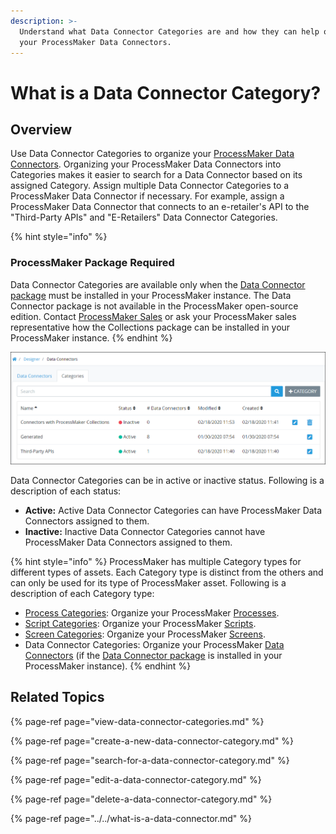 ```yaml
---
description: >-
  Understand what Data Connector Categories are and how they can help organize
  your ProcessMaker Data Connectors.
---
```


# What is a Data Connector Category?

## Overview

Use Data Connector Categories to organize your [ProcessMaker Data Connectors](../../what-is-a-data-connector.md). Organizing your ProcessMaker Data Connectors into Categories makes it easier to search for a Data Connector based on its assigned Category. Assign multiple Data Connector Categories to a ProcessMaker Data Connector if necessary. For example, assign a ProcessMaker Data Connector that connects to an e-retailer's API to the "Third-Party APIs" and "E-Retailers" Data Connector Categories.

{% hint style="info" %}
### ProcessMaker Package Required

Data Connector Categories are available only when the [Data Connector package](../../../../package-development-distribution/package-a-connector/data-connector-package.md) must be installed in your ProcessMaker instance. The Data Connector package is not available in the ProcessMaker open-source edition. Contact [ProcessMaker Sales](https://www.processmaker.com/contact/) or ask your ProcessMaker sales representative how the Collections package can be installed in your ProcessMaker instance.
{% endhint %}

![&quot;Categories&quot; tab on the &quot;Data Connectors&quot; page displays all Data Connector Categories](../../../../.gitbook/assets/data-connector-categories-package.png)

Data Connector Categories can be in active or inactive status. Following is a description of each status:

* **Active:** Active Data Connector Categories can have ProcessMaker Data Connectors assigned to them.
* **Inactive:** Inactive Data Connector Categories cannot have ProcessMaker Data Connectors assigned to them.

{% hint style="info" %}
ProcessMaker has multiple Category types for different types of assets. Each Category type is distinct from the others and can only be used for its type of ProcessMaker asset. Following is a description of each Category type:

* [Process Categories](../../../viewing-processes/view-the-list-of-processes/manage-process-categories/what-is-a-process-category.md): Organize your ProcessMaker [Processes](../../../viewing-processes/what-is-a-process.md).
* [Script Categories](../../../scripts/manage-scripts/manage-script-categories/): Organize your ProcessMaker [Scripts](../../../scripts/what-is-a-script.md).
* [Screen Categories](../../../design-forms/manage-forms/manage-screen-categories/): Organize your ProcessMaker [Screens](../../../design-forms/what-is-a-form.md).
* Data Connector Categories: Organize your ProcessMaker [Data Connectors](../../what-is-a-data-connector.md) \(if the [Data Connector package](../../../../package-development-distribution/package-a-connector/data-connector-package.md) is installed in your ProcessMaker instance\).
{% endhint %}

## Related Topics

{% page-ref page="view-data-connector-categories.md" %}

{% page-ref page="create-a-new-data-connector-category.md" %}

{% page-ref page="search-for-a-data-connector-category.md" %}

{% page-ref page="edit-a-data-connector-category.md" %}

{% page-ref page="delete-a-data-connector-category.md" %}

{% page-ref page="../../what-is-a-data-connector.md" %}

